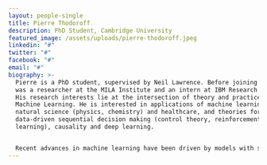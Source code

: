 ```yaml
---
layout: people-single
title: Pierre Thodoroff
description: PhD Student, Cambridge University
featured_image: /assets/uploads/pierre-thodoroff.jpeg
linkedin: "#"
twitter: "#"
facebook: "#"
email: "#"
biography: >-
  Pierre is a PhD student, supervised by Neil Lawrence. Before joining ML@CL he
  was a researcher at the MILA Institute and an intern at IBM Research Israel.
  His research interests lie at the intersection of theory and practice in
  Machine Learning. He is interested in applications of machine learning in
  natural science (physics, chemistry) and healthcare, and theories for
  data-driven sequential decision making (control theory, reinforcement
  learning), causality and deep learning.


  Recent advances in machine learning have been driven by models with significant computational costs. The impact of bounded resources on the algorithm is often ignored and compute allocation decisions are made in an ad-hoc manner by the engineer or researcher.  This can cause issues in deployment requiring real-time inference or cause sub-optimal resource allocation during training. In Pierre's research, he attempts to incorporate the concept of bounded rationality in machine learning to optimally reason about computations in a data-driven way. He also analyzes the impact of bounded computations on machine learning systems.
---
```

